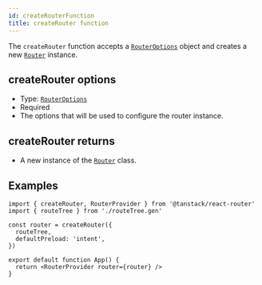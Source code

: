 ```yaml
---
id: createRouterFunction
title: createRouter function
---
```


The `createRouter` function accepts a [`RouterOptions`](../RouterOptionsType) object and creates a new [`Router`](../RouterClass) instance.

## createRouter options

- Type: [`RouterOptions`](../RouterOptionsType)
- Required
- The options that will be used to configure the router instance.

## createRouter returns

- A new instance of the [`Router`](../RouterClass) class.

## Examples

```tsx
import { createRouter, RouterProvider } from '@tanstack/react-router'
import { routeTree } from './routeTree.gen'

const router = createRouter({
  routeTree,
  defaultPreload: 'intent',
})

export default function App() {
  return <RouterProvider router={router} />
}
```

